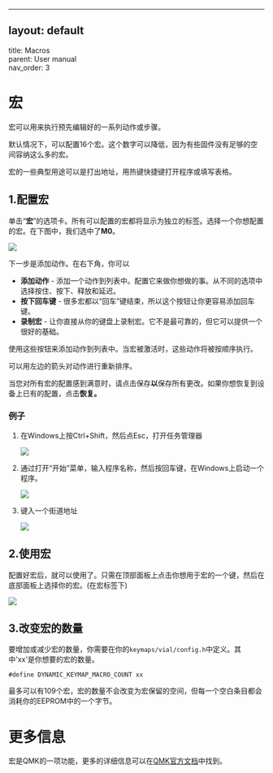 ---


## layout: default  
title: Macros  
parent: User manual  
nav\_order: 3

# 宏

宏可以用来执行预先编辑好的一系列动作或步骤。

默认情况下，可以配置16个宏。这个数字可以降低，因为有些固件没有足够的空间容纳这么多的宏。

宏的一些典型用途可以是打出地址，用热键快捷键打开程序或填写表格。

## 1\.配置宏

单击“**宏**”的选项卡。所有可以配置的宏都将显示为独立的标签。选择一个你想配置的宏。在下图中，我们选中了**M0**。

![](../img/macros-header1.png)

下一步是添加动作。在右下角，你可以

* **添加动作** - 添加一个动作到列表中。配置它来做你想做的事。从不同的选项中选择按住、按下、释放和延迟。
* **按下回车键** - 很多宏都以“回车”键结束，所以这个按钮让你更容易添加回车键。
* **录制宏** - 让你直接从你的键盘上录制宏。它不是最可靠的，但它可以提供一个很好的基础。

使用这些按钮来添加动作到列表中。当宏被激活时，这些动作将被按顺序执行。

可以用左边的箭头对动作进行重新排序。

当您对所有宏的配置感到满意时，请点击保存**以**保存所有更改。如果你想恢复到设备上已有的配置，点击**恢复。**

### 例子

1. 在Windows上按Ctrl+Shift，然后点Esc，打开任务管理器
   
   ![](../img/macro-task-manager.png)

2. 通过打开“开始”菜单，输入程序名称，然后按回车键，在Windows上启动一个程序。
   
   ![](../img/macro-launch-vs-code.png)

3. 键入一个街道地址
   
   ![](../img/macro-street-address.png)

## 2\.使用宏

配置好宏后，就可以使用了。只需在顶部面板上点击你想用于宏的一个键，然后在底部面板上选择你的宏。(在宏标签下)

![](../img/macro-overview.png)

## 3\.改变宏的数量

要增加或减少宏的数量，你需要在你的`keymaps/vial/config.h`中定义。其中'xx'是你想要的宏的数量。

```
#define DYNAMIC_KEYMAP_MACRO_COUNT xx
```

最多可以有109个宏，宏的数量不会改变为宏保留的空间，但每一个空白条目都会消耗你的EEPROM中的一个字节。

# 更多信息

宏是QMK的一项功能，更多的详细信息可以在[QMK官方文档](https://docs.qmk.fm/#/feature_macros)中找到。
